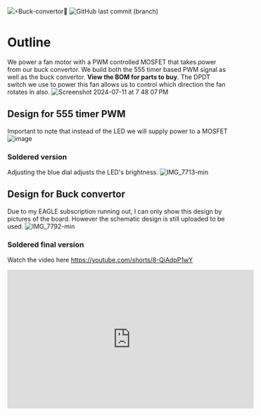 ![⚡Buck-convertor🪭](https://github.com/user-attachments/assets/4f49959f-b367-483e-ba45-bcabf844d1ab)
![GitHub last commit (branch)](https://img.shields.io/github/last-commit/ksingh66/Buck-convertor-Fan/main)
# Outline
 We power a fan motor with a PWM controlled MOSFET that takes power from our buck convertor. We build both the 555 timer based PWM signal as well as the buck convertor. **View the BOM for parts to buy**.
 The DPDT switch we use to power this fan allows us to control which direction the fan rotates in also.
![Screenshot 2024-07-11 at 7 48 07 PM](https://github.com/user-attachments/assets/b8fe6680-299c-412a-a930-cbe660ba7d62)

## Design for 555 timer PWM
 Important to note that instead of the LED we will supply power to a MOSFET 
 ![image](https://github.com/user-attachments/assets/1838bffd-b3e4-4866-8a92-2ca09ac55212)
### Soldered version 
Adjusting the blue dial adjusts the LED's brightness.
![IMG_7713-min](https://github.com/user-attachments/assets/5ec7f33a-61b5-4666-b406-01da5eebc05b)
## Design for Buck convertor 
Due to my EAGLE subscription running out, I can only show this design by pictures of the board. However the schematic design is still uploaded to be used.
![IMG_7792-min](https://github.com/user-attachments/assets/ac9c7385-c0f8-411b-93c4-37d3e519a954)
### Soldered final version
Watch the video here https://youtube.com/shorts/8-QiAdpP1wY
<iframe width="560" height="315" src="https://www.youtube.com/embed/8-QiAdpP1wY" frameborder="0" allowfullscreen></iframe>
